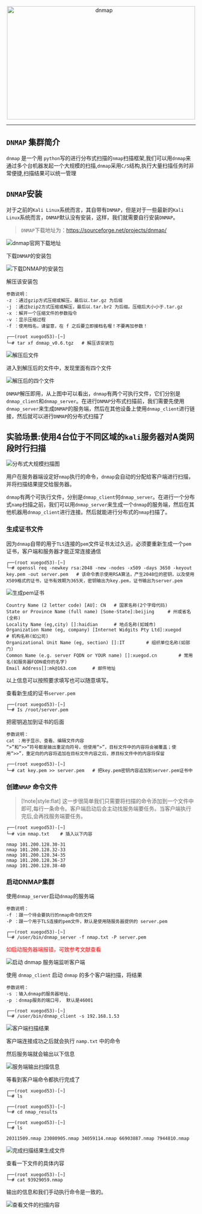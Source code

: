 
<div align="center">
 <img src="assets/image/icon/dnmap.png" width = "500" height = "300" alt="dnmap" align=center />
</div>

**********************************************************

## `DNMAP` 集群简介

`dnmap` 是一个用 `python`写的进行分布式扫描的`nmap`扫描框架,我们可以用`dnmap`来通过多个台机器发起一个大规模的扫描,`dnmap`采用`C/S`结构,执行大量扫描任务时非常便捷,扫描结果可以统一管理

## `DNMAP`安装

对于之前的`Kali Linux`系统而言，其自带有`DNMAP`，但是对于一些最新的`Kali Linux`系统而言，`DNMAP`默认没有安装，这样，我们就需要自行安装`DNMAP`。

> `DNMAP`下载地址为：https://sourceforge.net/projects/dnmap/

<img src="assets/image/渗透测试系统Kali_Linux/Nmap/实战 DNMAP 分布式集群执行大量扫描任务/DNMAP 安装/dnmap官网下载地址.png" alt="dnmap官网下载地址" align=center />

下载`DNMAP`的安装包

<img src="assets/image/渗透测试系统Kali_Linux/Nmap/实战 DNMAP 分布式集群执行大量扫描任务/DNMAP 安装/下载DNMAP的安装包.png" alt="下载DNMAP的安装包" align=center />

解压该安装包

```kali
参数说明：
-z ：通过gzip方式压缩或解压，最后以.tar.gz 为后缀
-j ：通过bzip2方式压缩或解压，最后以.tar.br2 为后缀。压缩后大小小于.tar.gz
-x ：解开一个压缩文件的参数指令
-v ：显示压缩过程
-f ：使用档名，请留意，在 f 之后要立即接档名喔！不要再加参数！

┌──(root xuegod53)-[~]
└─# tar xf dnmap_v0.6.tgz	# 解压该安装包
```

<img src="assets/image/渗透测试系统Kali_Linux/Nmap/实战 DNMAP 分布式集群执行大量扫描任务/DNMAP 安装/解压后文件.png" alt="解压后文件" align=center />

进入到解压后的文件中，发现里面有四个文件

<img src="assets/image/渗透测试系统Kali_Linux/Nmap/实战 DNMAP 分布式集群执行大量扫描任务/DNMAP 安装/解压后的四个文件.png" alt="解压后的四个文件" align=center />

`DNMAP`解压即用，从上图中可以看出，`dnmap`有两个可执行文件，它们分别是`dnmap_client`和`dnmap_server`。在进行`DNMAP`分布式扫描前，我们需要先使用`dnmap_server`来生成`DNMAP`的服务端，然后在其他设备上使用`dnmap_client`进行链接，然后就可以进行`DNMAP`的分布式扫描了


## 实验场景:使用4台位于不同区域的`kali`服务器对A类网段时行扫描

<img src="assets/image/渗透测试系统Kali_Linux/Nmap/实战 DNMAP 分布式集群执行大量扫描任务/实验场景/分布式大规模扫描图.jpg" alt="分布式大规模扫描图" align=center />

用户在服务器端设定好`nmap`执行的命令，`dnmap`会自动的分配给客户端进行扫描，并将扫描结果提交给服务器。

`dnmap`有两个可执行文件，分别是`dnmap_client`何`dnmap_server`。在进行一个分布式`namp`扫描之前，我们可以用`dnmap_server`来生成一个`dnmap`的服务端，然后在其他机器用`dnmap_client`进行连接。然后就能进行分布式的`nmap`扫描了。


### 生成证书文件

因为`dnmap`自带的用于`TLS`连接的`pem`文件证书太过久远，必须要重新生成一个`pem`证书，客户端和服务器才能正常连接通信

```kali
┌──(root xuegod53)-[~]
└─# openssl req -newkey rsa:2048 -new -nodes -x509 -days 3650 -keyout key.pem -out server.pem	# 该命令表示使用RSA算法，产生2048位的密钥，以及使用X509格式的证书，证书有效期为365天，密钥输出为key.pem，证书输出为server.pem
```

<img src="assets/image/渗透测试系统Kali_Linux/Nmap/实战 DNMAP 分布式集群执行大量扫描任务/实验场景/生成证书文件/生成pem证书.png" alt="生成pem证书" align=center />

```kali
Country Name (2 letter code) [AU]: CN	# 国家名称(2个字母代码)
State or Province Name (full name) [Some-State]:beijing		# 州或省名(全称)
Locality Name (eg,city) []:haidian		# 地点名称(如城市)
Organization Name (eg, company) [Internet Widgits Pty Ltd]:xuegod		# 机构名称(如公司)
Organizational Unit Name (eg, section) []:IT		# 组织单位名称(如部门)
Common Name (e.g. server FQDN or YOUR name) []:xuegod.cn		# 常用名(如服务器FQDN或你的名字)
Email Address[]:mk@163.com		# 邮件地址
```
以上信息可以按照要求填写也可以随意填写。

查看新生成的证书`server.pem`

```kali
┌──(root xuegod53)-[~]
└─# Is /root/server.pem
```

把密钥追加到证书的后面

```kali
参数说明：
cat ：用于显示、查看、编辑文件内容
“>”和“>>”符号都是输出重定向符号，但使用“>”，目标文件中的内容将会被覆盖；使用“>>”，重定向的内容将追加在目标文件内容之后，原目标文件中的内容将保留

┌──(root xuegod53)-[~]
└─# cat key.pem >> server.pem	# 把key.pem密钥内容追加到server.pem证书中
```


### 创建`NMAP` 命令文件

> [!note|style:flat]
> 这一步很简单我们只需要将扫描的命令添加到一个文件中即可,每行一条命令。客户端启动后会主动找服务端要任务。当客户端执行完后,会再找服务端要任务。

```kali
┌──(root xuegod53)-[~]
└─# vim nmap.txt 	# 插入以下内容

nmap 101.200.128.30-31
nmap 101.200.128.32-33
nmap 101.200.128.34-35
nmap 101.200.128.36-37
nmap 101.200.128.38-40
```

### 启动DNMAP集群

使用`dnmap_server`启动`dnmap`的服务端

```kali
参数说明：
-f ：跟一个待会要执行的nmap命令的文件
-P ：跟一个用于TLS连接的pem文件，默认是使用随服务器提供的 server.pem

┌──(root xuegod53)-[~]
└─# /user/bin/dnmap_server -f nmap.txt -P server.pem
```

<span style='color: red'>如启动服务器端报错，可致参考文献查看</span>

<img src="assets/image/渗透测试系统Kali_Linux/Nmap/实战 DNMAP 分布式集群执行大量扫描任务/实验场景/启动 DNMAP 集群/启动 dnmap 服务端监听客户端.png" alt="启动 dnmap 服务端监听客户端" align=center />

使用 `dnmap_client` 启动 `dnmap` 的多个客户端扫描，将结果

```kali
参数说明：
-s ：输入dnmap的服务器地址.
-p ：dnmap服务的端口号， 默认是46001

┌──(root xuegod53)-[~]
└─# /user/bin/dnmap_client -s 192.168.1.53
```

<img src="assets/image/渗透测试系统Kali_Linux/Nmap/实战 DNMAP 分布式集群执行大量扫描任务/实验场景/启动 DNMAP 集群/客户端扫描结果.png" alt="客户端扫描结果" align=center />

客户端连接成功之后就会执行 `namp.txt` 中的命令

然后服务端就会输出以下信息

<img src="assets/image/渗透测试系统Kali_Linux/Nmap/实战 DNMAP 分布式集群执行大量扫描任务/实验场景/启动 DNMAP 集群/服务端输出扫描信息.png" alt="服务端输出扫描信息" align=center />

等看到客户端命令都执行完成了

```kali
┌──(root xuegod53)-[~]
└─# ls

┌──(root xuegod53)-[~]
└─# cd nmap_results

┌──(root xuegod53)-[~]
└─# ls

20311509.nmap 23080905.nmap 34059114.nmap 66903887.nmap 7944810.nmap
```

<img src="assets/image/渗透测试系统Kali_Linux/Nmap/实战 DNMAP 分布式集群执行大量扫描任务/实验场景/启动 DNMAP 集群/完成扫描结果生成文件.png" alt="完成扫描结果生成文件" align=center />

查看一下文件的具体内容

```kali
┌──(root xuegod53)-[~]
└─# cat 93929059.nmap
```

输出的信息和我们手动执行命令是一致的。

<img src="assets/image/渗透测试系统Kali_Linux/Nmap/实战 DNMAP 分布式集群执行大量扫描任务/实验场景/启动 DNMAP 集群/查看文件的扫描内容.png" alt="查看文件的扫描内容" align=center />



